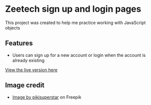 # Zeetech sign up and login pages

This project was created to help me practice working with JavaScript objects

## Features

- Users can sign up for a new account or login when the account is already existing

[View the live version here](https://kushyzee.github.io/zee-login/)

## Image credit

- [Image by pikisuperstar](https://www.freepik.com/free-vector/flat-hand-drawn-people-working-same-room_12201366.htm#query=people%20illustration&position=9&from_view=keyword&track=ais&uuid=b0a4bb6e-e1fa-47ce-94f9-499a09465f7e) on Freepik
